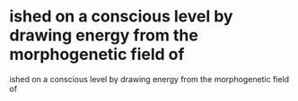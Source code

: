 # ished on a conscious level by drawing energy from the morphogenetic field of

ished on a conscious level by drawing energy from the morphogenetic field of